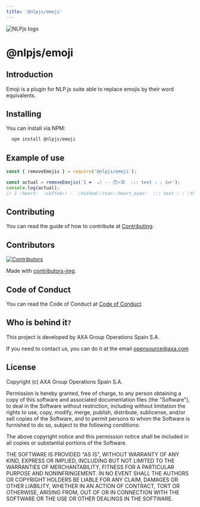 ```yaml
---
title: '@nlpjs/emoji'
---
```


![NLPjs logo](screenshots/nlplogo.gif)

# @nlpjs/emoji

## Introduction

Emoji is a plugin for NLP.js suite able to replace emojis by their word equivalents.

## Installing

You can install via NPM:

```bash
  npm install @nlpjs/emoji
```

## Example of use

```javascript
const { removeEmojis } = require('@nlpjs/emoji');

const actual = removeEmojis('I ❤️  ☕️! -  😯⭐️😍  ::: test : : 👍+');
console.log(actual);
// I :heart:  :coffee:! -  :hushed::star::heart_eyes:  ::: test : : :thumbsup:+
```

## Contributing

You can read the guide of how to contribute at [Contributing](CONTRIBUTING.md).

## Contributors

[![Contributors](https://contributors-img.firebaseapp.com/image?repo=axa-group/nlp.js)](https://github.com/axa-group/nlp.js/graphs/contributors)

Made with [contributors-img](https://contributors-img.firebaseapp.com).

## Code of Conduct

You can read the Code of Conduct at [Code of Conduct](CODE_OF_CONDUCT.md).

## Who is behind it`?`

This project is developed by AXA Group Operations Spain S.A.

If you need to contact us, you can do it at the email opensource@axa.com

## License

Copyright (c) AXA Group Operations Spain S.A.

Permission is hereby granted, free of charge, to any person obtaining
a copy of this software and associated documentation files (the
"Software"), to deal in the Software without restriction, including
without limitation the rights to use, copy, modify, merge, publish,
distribute, sublicense, and/or sell copies of the Software, and to
permit persons to whom the Software is furnished to do so, subject to
the following conditions:

The above copyright notice and this permission notice shall be
included in all copies or substantial portions of the Software.

THE SOFTWARE IS PROVIDED "AS IS", WITHOUT WARRANTY OF ANY KIND,
EXPRESS OR IMPLIED, INCLUDING BUT NOT LIMITED TO THE WARRANTIES OF
MERCHANTABILITY, FITNESS FOR A PARTICULAR PURPOSE AND
NONINFRINGEMENT. IN NO EVENT SHALL THE AUTHORS OR COPYRIGHT HOLDERS BE
LIABLE FOR ANY CLAIM, DAMAGES OR OTHER LIABILITY, WHETHER IN AN ACTION
OF CONTRACT, TORT OR OTHERWISE, ARISING FROM, OUT OF OR IN CONNECTION
WITH THE SOFTWARE OR THE USE OR OTHER DEALINGS IN THE SOFTWARE.
